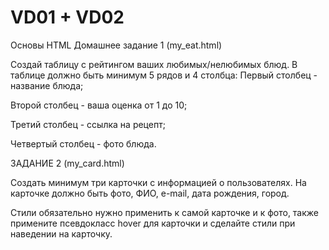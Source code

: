 # VD01 + VD02
Основы HTML
Домашнее задание 1 (my_eat.html)

Создай таблицу с рейтингом ваших любимых/нелюбимых блюд. В таблице должно быть минимум 5 рядов и 4 столбца: Первый столбец - название блюда;

Второй столбец - ваша оценка от 1 до 10;

Третий столбец - ссылка на рецепт;

Четвертый столбец - фото блюда.

ЗАДАНИЕ 2 (my_card.html)

Создать минимум три карточки с информацией о пользователях. На карточке должно быть фото, ФИО, e-mail, дата рождения, город.

Стили обязательно нужно применить к самой карточке и к фото, также примените псевдокласс hover для карточки и сделайте стили при наведении на карточку.
